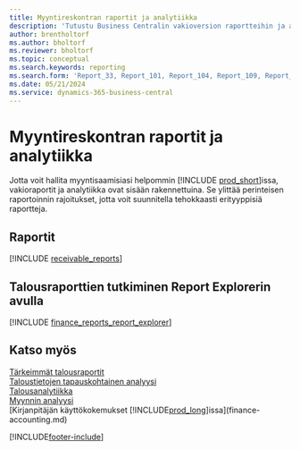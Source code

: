 ```yaml
---
title: Myyntireskontran raportit ja analytiikka
description: 'Tutustu Business Centralin vakioversion raportteihin ja analyyseihin, joiden avulla voit seurata myyntisaamiasi.'
author: brentholtorf
ms.author: bholtorf
ms.reviewer: bholtorf
ms.topic: conceptual
ms.search.keywords: reporting
ms.search.form: 'Report_33, Report_101, Report_104, Report_109, Report_112, Report_120, Report_121, Report_129, Report_211, Report_1316'
ms.date: 05/21/2024
ms.service: dynamics-365-business-central
---
```

# Myyntireskontran raportit ja analytiikka

Jotta voit hallita myyntisaamisiasi helpommin [!INCLUDE [prod_short](includes/prod_short.md)]issa, vakioraportit ja analytiikka ovat sisään rakennettuina. Se ylittää perinteisen raportoinnin rajoitukset, jotta voit suunnitella tehokkaasti erityyppisiä raportteja.  

## Raportit

[!INCLUDE [receivable_reports](includes/receivable-reports-include.md)]

## Talousraporttien tutkiminen Report Explorerin avulla

[!INCLUDE [finance_reports_report_explorer](includes/finance-reports-report-explorer-include.md)]


## Katso myös

[Tärkeimmät talousraportit](finance-reports.md)  
[Taloustietojen tapauskohtainen analyysi](ad-hoc-analysis-finance.md)   
[Talousanalytiikka](bi.md)   
[Myynnin analyysi](sales-analytics-overview.md)  
[Kirjanpitäjän käyttökokemukset [!INCLUDE[prod_long](includes/prod_long.md)]issa](finance-accounting.md)  

[!INCLUDE[footer-include](includes/footer-banner.md)]
